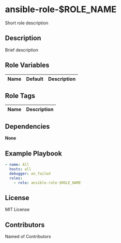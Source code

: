# ansible-role-$ROLE_NAME

Short role description

## Description

Brief description

## Role Variables


| Name | Default | Description |
| :--- | :-----: | ----------- |

## Role Tags

| Name | Description |
| ---- | ----------- |

## Dependencies

**None**

## Example Playbook


```yaml
- name: All
  hosts: all
  debugger: on_failed
  roles:
    - role: ansible-role-$ROLE_NAME
```

## License

MIT License

## Contributors

Named of Contributors
